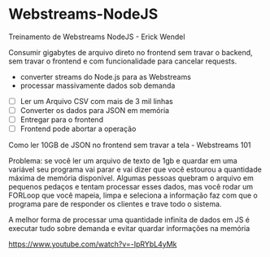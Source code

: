 # Webstreams-NodeJS
Treinamento de Webstreams NodeJS -  Erick Wendel

Consumir gigabytes de arquivo direto no frontend sem travar o backend, sem travar o frontend e com funcionalidade para cancelar requests. 

- converter streams do Node.js para as Webstreams
- processar massivamente dados sob demanda

- [ ] Ler um Arquivo CSV com mais de 3 mil linhas
- [ ] Converter os dados para JSON em memória
- [ ] Entregar para o frontend 
- [ ] Frontend pode abortar a operação

Como ler 10GB de JSON no frontend sem travar a tela - Webstreams 101

Problema: se você ler um arquivo de texto de 1gb e quardar em uma variável seu programa vai parar e vai dizer que você estourou a quantidade máxima de memória disponível. Algumas pessoas quebram o arquivo em pequenos pedaços e tentam processar esses dados, mas você rodar um FORLoop que você mapeia, limpa e seleciona a informação faz com que o programa pare de responder os clientes e trave todo o sistema.

A melhor forma de processar uma quantidade infinita de dados em JS é executar tudo sobre demanda e evitar quardar informações na memória

https://www.youtube.com/watch?v=-IpRYbL4yMk

